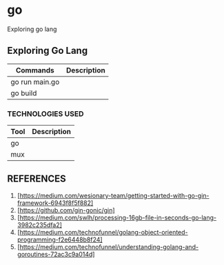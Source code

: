 # go
Exploring go lang
## Exploring Go Lang

| Commands | Description |
| -------- | ----------- |
| go run main.go |       |
| go build |       |

### TECHNOLOGIES USED

| Tool | Description |
| -------- | ----------- |
| go  |       |
| mux  |       |

## REFERENCES
1. [https://medium.com/wesionary-team/getting-started-with-go-gin-framework-6943f8f5f882]
3. [https://github.com/gin-gonic/gin]
4. [https://medium.com/swlh/processing-16gb-file-in-seconds-go-lang-3982c235dfa2]
5. [https://medium.com/technofunnel/golang-object-oriented-programming-f2e6448b8f24]
6. [https://medium.com/technofunnel/understanding-golang-and-goroutines-72ac3c9a014d]
